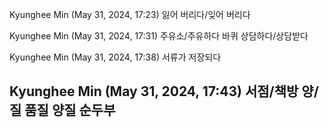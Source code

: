 
   
  Kyunghee Min (May 31, 2024, 17:23)
  잃어 버리다/잊어 버리다
   
  Kyunghee Min (May 31, 2024, 17:31)
  주유소/주유하다
  바퀴
  상담하다/상담받다
   
  Kyunghee Min (May 31, 2024, 17:38)
  서류가 저장되다
   
  Kyunghee Min (May 31, 2024, 17:43)
  서점/책방
  양/질
  품질
  양질
  순두부
-

